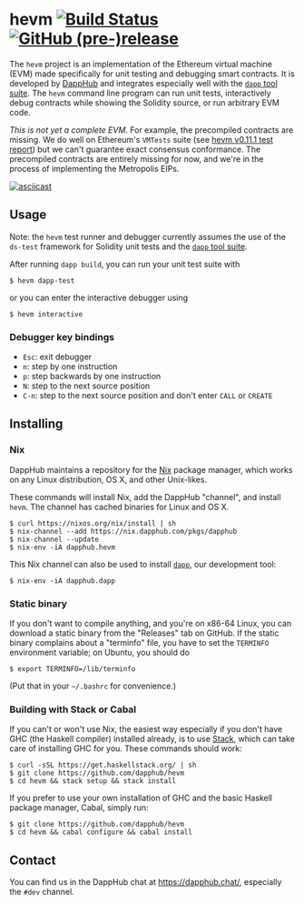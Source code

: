 # hevm [![Build Status](https://travis-ci.org/dapphub/hevm.svg?branch=master)](https://travis-ci.org/dapphub/hevm) [![GitHub (pre-)release](https://img.shields.io/github/release/dapphub/hevm/all.svg)](https://github.com/dapphub/hevm/releases)

The `hevm` project is an implementation of the Ethereum virtual
machine (EVM) made specifically for unit testing and debugging smart
contracts.  It is developed by [DappHub](https://github.com/dapphub)
and integrates especially well with the
[`dapp` tool suite](https://github.com/dapphub/dapp).  The `hevm`
command line program can run unit tests, interactively debug contracts
while showing the Solidity source, or run arbitrary EVM code.

*This is not yet a complete EVM*.  For example, the precompiled
contracts are missing.  We do well on Ethereum's `VMTests` suite (see
[hevm v0.11.1 test report]) but we can't guarantee exact
consensus conformance.  The precompiled contracts are entirely missing
for now, and we're in the process of implementing the Metropolis EIPs.

[![asciicast](https://asciinema.org/a/dTPBLV10gixo62ngiSFTK2dVu.png)](https://asciinema.org/a/dTPBLV10gixo62ngiSFTK2dVu)

## Usage

Note: the `hevm` test runner and debugger currently assumes the use of
the `ds-test` framework for Solidity unit tests and the [`dapp` tool
suite](https://github.com/dapphub/dapp).

After running `dapp build`, you can run your unit test suite with

    $ hevm dapp-test

or you can enter the interactive debugger using

    $ hevm interactive

### Debugger key bindings

  - `Esc`: exit debugger
  - `n`: step by one instruction
  - `p`: step backwards by one instruction
  - `N`: step to the next source position
  - `C-n`: step to the next source position and don't enter `CALL` or `CREATE`

## Installing

### Nix

DappHub maintains a repository for the [Nix](https://nixos.org/nix/)
package manager, which works on any Linux distribution, OS X, and
other Unix-likes.

These commands will install Nix, add the DappHub "channel", and
install `hevm`. The channel has cached binaries for Linux and OS X.

    $ curl https://nixos.org/nix/install | sh
    $ nix-channel --add https://nix.dapphub.com/pkgs/dapphub
    $ nix-channel --update
    $ nix-env -iA dapphub.hevm

This Nix channel can also be used to install
[`dapp`](https://github.com/dapphub/dapp), our development tool:

    $ nix-env -iA dapphub.dapp

### Static binary

If you don't want to compile anything, and you're on x86-64 Linux, you
can download a static binary from the "Releases" tab on GitHub.
If the static binary complains about a "terminfo" file, you have to
set the `TERMINFO` environment variable; on Ubuntu, you should do

    $ export TERMINFO=/lib/terminfo

(Put that in your `~/.bashrc` for convenience.)

### Building with Stack or Cabal

If you can't or won't use Nix, the easiest way especially if you don't
have GHC (the Haskell compiler) installed already, is to use
[Stack](https://docs.haskellstack.org/en/stable/README/), which can
take care of installing GHC for you.  These commands should work:

    $ curl -sSL https://get.haskellstack.org/ | sh
    $ git clone https://github.com/dapphub/hevm
    $ cd hevm && stack setup && stack install

If you prefer to use your own installation of GHC and the basic
Haskell package manager, Cabal, simply run:

    $ git clone https://github.com/dapphub/hevm
    $ cd hevm && cabal configure && cabal install

## Contact

You can find us in the DappHub chat at https://dapphub.chat/,
especially the `#dev` channel.

[hevm v0.11.1 test report]: https://hydra.dapp.tools/build/357/download/1/index.html
